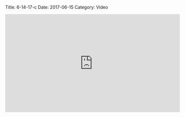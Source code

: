 Title: 6-14-17-c
Date: 2017-06-15
Category: Video

<iframe width="560" height="315" src="https://www.youtube.com/embed/jm6j93rIqHk" title="YouTube video player" frameborder="0" allow="accelerometer; autoplay; clipboard-write; encrypted-media; gyroscope; picture-in-picture" allowfullscreen></iframe>

